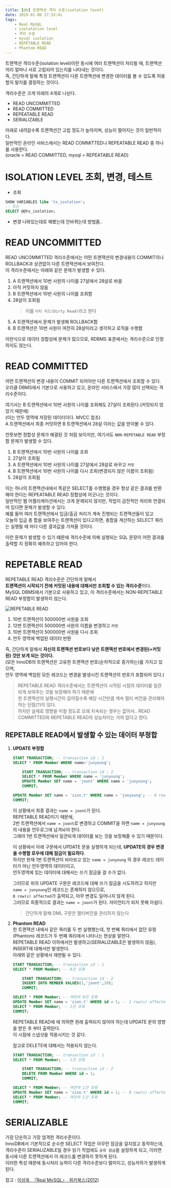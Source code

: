 ```yaml
---
title: [db] 트랜잭션 격리 수준(isolation level)
date: 2019-01-06 17:33:41
tags:
    - Real MySQL
    - isolatation level
    - 격리 수준  
    - mysql isolation
    - REPETABLE READ
    - Phantom READ
---
```


트랜잭션 격리수준(isolation level)이란 동시에 여러 트랜잭션이 처리될 때, 트랜잭션끼리 얼마나 서로 고립되어 있는지를 나타내는 것이다.  
즉, 간단하게 말해 특정 트랜잭션이 다른 트랜잭션에 변경한 데이터를 볼 수 있도록 허용할지 말지를 결정하는 것이다.  

격리수준은 크게 아래의 4개로 나뉜다.  
- READ UNCOMMITTED
- READ COMMITTED
- REPEATABLE READ
- SERIALIZABLE

아래로 내려갈수록 트랜잭션간 고립 정도가 높아지며, 성능이 떨어지는 것이 일반적이다.  
일반적인 온라인 서비스에서는 READ COMMITTED나 REPEATABLE READ 중 하나를 사용한다.  
(oracle = READ COMMITTED, mysql = REPEATABLE READ)  

# ISOLATION LEVEL 조회, 변경, 테스트
- 조회
```sql
SHOW VARIABLES like 'tx_isolation';
-- 또는
SELECT @@tx_isolation;
```

- 변경
나와있는데로 해봤는데 안바뀌는데 방법좀..  

# READ UNCOMMITTED  
READ UNCOMMITTED 격리수준에서는 어떤 트랜잭션의 변경내용이 COMMIT이나 ROLLBACK과 상관없이 다른 트랜잭션에서 보여진다.  
이 격리수준에서는 아래와 같은 문제가 발생할 수 있다.  

1. A 트랜잭션에서 10번 사원의 나이를 27살에서 28살로 바꿈  
2. 아직 커밋하지 않음  
3. B 트랜잭션에서 10번 사원의 나이를 조회함  
4. 28살이 조회됨  
    > 이를 `더티 리드(Dirty Read)`라고 한다  
5. A 트랜잭션에서 문제가 발생해 ROLLBACK함  
6. B 트랜잭션은 10번 사원이 여전히 28살이라고 생각하고 로직을 수행함  

이런식으로 데이터 정합성에 문제가 많으므로, RDBMS 표준에서는 격리수준으로 인정하지도 않는다.  

# READ COMMITTED  
어떤 트랜잭션의 변경 내용이 COMMIT 되어야만 다른 트랜잭션에서 조회할 수 있다.  
오라클 DBMS에서 기본으로 사용하고 있고, 온라인 서비스에서 가장 많이 선택되는 격리수준이다.  

여기서는 B 트랜잭션에서 10번 사원의 나이를 조회해도 27살이 조회된다.(커밋되지 않았기 때문에)  
(이는 언두 영역에 저장된 데이터이다. MVCC 참조)  
A 트랜잭션에서 최종 커밋하면 B 트랜잭션에서 28살 이라는 값을 받아볼 수 있다.  

언뜻보면 정합성 문제가 해결된 것 처럼 보이지만, 여기서도 `NON-REPETABLE READ` 부정합 문제가 발생할 수 있다.  

1. B 트랜잭션에서 10번 사원의 나이를 조회  
2. 27살이 조회됨  
3. A 트랜잭션에서 10번 사원의 나이를 27살에서 28살로 바꾸고 `커밋`  
4. B 트랜잭션에서 10번 사원의 나이를 다시 조회(변경되지 않은 이름이 조회됨)  
5. 28살이 조회됨  

이는 하나의 트랜잭션내에서 똑같은 SELECT를 수행했을 경우 항상 같은 결과를 반환해야 한다는 REPEATABLE READ 정합성에 어긋나는 것이다.  
일반적인 웹 어플리케이션에서는 크게 문제되지 않지만, 작업이 금전적인 처리와 연결되어 있다면 문제가 발생할 수 있다.  
예를 들어 여러 트랜잭션에서 입금/출금 처리가 계속 진행되는 트랜잭션들이 있고  
오늘의 입금 총 합을 보여주는 트랜잭션이 있다고하면, 총합을 계산하는 SELECT 쿼리는 실행될 때 마다 다른 결과값을 가져올 것이다.  

이런 문제가 발생할 수 있기 떄문에 격리수준에 의해 실행되는 SQL 문장이 어떤 결과를 출력할 지 정확히 예측하고 있어야 한다.  

# REPETABLE READ
REPETABLE READ 격리수준은 간단하게 말해서  
**트랜잭션이 시작되기 전에 커밋된 내용에 대해서만 조회할 수 있는 격리수준**이다.  
MySQL DBMS에서 기본으로 사용하고 있고, 이 격리수준에서는 NON-REPETABLE READ 부정합이 발생하지 않는다.  

![REPETABLE READ](https://lh3.googleusercontent.com/aztiVgFOP67hzvVKSVF5DtUlZk6WTl2l0Q8sCa-X_BlKjM_f4DjT411J2BLFbYYIYBrenuLmhro9mUDhd6FXoZ2298ihKp7KXBzHJbIM0R5JqQ6Qqlr1K9A0s-FMi0wI3D7JYPa2ur-0YDIjtBrD_FtPk9qpzqNsS9Qmv1dIZiV4hAKVnOGYziXuD7t0AUku_NsTTN5eliIrn8DRbhj5OyHNGk38txnSa7u0_mJwTNEiWTdt9W36jnEtYXRLE2a9u-ELIyHPqDovAMK6jif1q-M69gxdMOjLVyuyWCeBCvfNY5Z9UUMFMQCtaFnNVchougVdVwtefNYIpEPJuLTJosEuQ0OytK-fPzEeoZwARjDWHYGR8Tu4XGUSjrW7R94JfMEPUwecwqvWE1Qo1tExCj0ctmEa_dIDKKuCTmmHwevbfcEDy6vMIsMHqN_BK3wOO8xdiy9X5o_f1I3HbJc_xL6SHZoGkFV71HiMXyUFjA1i3ecyA9UQrnLhE3Jc2UKBaajkSKAFJue_kWkh8b1oeEQdH5_dPL9sbRSX0UrelfuyLlXuYM_3Y4xs-Kn18niWYa_ulWC5pfLANTgN3twXubzdtemm4prAxpF_fAW9yQlbC9tWr1llrjpRtY4blE16y4ZCB-wuWekrpcyD-P0lwTFPS9LUcPI=w690-h919-no)

1. 10번 트랜잭션이 500000번 사원을 조회 
2. 12번 트랜잭션이 500000번 사원의 이름을 변경하고 `커밋`  
3. 10번 트랜잭션이 500000번 사원을 다시 조회  
4. 언두 영역에 백업된 데이터 반환  

즉, 간단하게 말해서 **자신의 트랜잭션 번호보다 낮은 트랜잭션 번호에서 변경된(+커밋된) 것만 보게 되는 것이다.**  
(모든 InnoDB의 트랜잭션은 고유한 트랜잭션 번호(순차적으로 증가하는)를 가지고 있으며,  
언두 영역에 백업된 모든 레코드는 변경을 발생시킨 트랜잭션의 번호가 포함되어 있다.)  

> REPETABLE READ 격리수준에서는 트랜잭션이 시작된 시점의 데이터를 일관되게 보여주는 것을 보장해야 하기 때문에  
> 한 트랜잭션의 실행시간이 길어질수록 해당 시간만큼 계속 멀티 버전을 관리해야 하는 단점(?)이 있다.  
> 하지만 실제로 영향을 미칠 정도로 오래 지속되는 경우는 없어서.. READ COMMITTED와 REPETABLE READ의 성능차이는 거의 없다고 한다.  

## REPETABLE READ에서 발생할 수 있는 데이터 부정합
1. **UPDATE 부정합**  
    ```sql
    START TRANSACTION; -- transaction id : 1
    SELECT * FROM Member WHERE name='junyoung';

        START TRANSACTION; -- transaction id : 2
        SELECT * FROM Member WHERE name = 'junyoung';
        UPDATE Member SET name = 'joont' WHERE name = 'junyoung';
        COMMIT;

    UPDATE Member SET name = 'zion.t' WHERE name = 'junyoung'; -- 0 row(s) affected
    COMMIT;
    ```

    이 상황에서 최종 결과는 `name = joont`가 된다.  
    REPETABLE READ이기 때문에,  
    2번 트랜잭션에서 `name = joont`로 변경하고 COMMIT을 하면 `name = junyoung`의 내용을 언두로그에 남겨놔야 한다.  
    그래야 1번 트랜잭션에서 일관되게 데이터를 보는 것을 보장해줄 수 있기 때문이다.  

    이 상황에서 아래 구문에서 UPDATE 문을 실행하게 되는데, **UPDATE의 경우 변경을 수행할 로우에 대해 잠금이 필요하다**.  
    하지만 현재 1번 트랜잭션이 바라보고 있는 `name = junyoung` 의 경우 레코드 데이터가 아닌 언두영역의 데이터이고,  
    언두영역에 있는 데이터에 대해서는 쓰기 잠금을 걸 수가 없다.  

    그러므로 위의 UPDATE 구문은 레코드에 대해 쓰기 잠금을 시도하려고 하지만 `name = junyoung`인 레코드는 존재하지 않으므로,  
    `0 row(s) affected`가 출력되고, 아무 변경도 일어나지 않게 된다.  
    그러므로 최종적으로 결과는 `name = joont`가 된다. 자이언티가 되지 못해 아쉽다.   
    > 간단하게 말해 DML 구문은 멀티버전을 관리하지 않는다

2. **Phantom READ**  
    한 트랜잭션 내에서 같은 쿼리를 두 번 실행했는데, 첫 번째 쿼리에서 없던 유령(Phantom) 레코드가 두 번째 쿼리에서 나타나는 현상을 말한다.  
    REPETABLE READ 이하에서만 발생하고(SERIALIZABLE은 발생하지 않음), INSERT에 대해서만 발생한다.  
    아래와 같은 상황에서 재현될 수 있다.  

    ```sql
    START TRANSACTION; -- transaction id : 1 
    SELECT * FROM Member; -- 0건 조회

        START TRANSACTION; -- transaction id : 2
        INSERT INTO MEMBER VALUES(1,'joont',28);
        COMMIT;

    SELECT * FROM Member; -- 여전히 0건 조회 
    UPDATE Member SET name = 'zion.t' WHERE id = 1; -- 1 row(s) affected
    SELECT * FROM Member; -- 1건 조회 
    COMMIT;
    ```

    REPETABLE READ에 에 의하면 원래 출력되지 않아야 하는데 UPDATE 문의 영향을 받은 후 부터 출력된다.  
    이 시점에 스냅샷을 적용시키는 것 같다.  

    참고로 DELETE에 대해서는 적용되지 않는다.  

    ```sql
    START TRANSACTION; -- transaction id : 1 
    SELECT * FROM Member; -- 1건 조회

        START TRANSACTION; -- transaction id : 2
        DELETE FROM Member WHERE id = 1;
        COMMIT;

    SELECT * FROM Member; -- 여전히 1건 조회 
    UPDATE Member SET name = 'zion.t' WHERE id = 1; -- 0 row(s) affected
    SELECT * FROM Member; -- 여전히 1건 조회 
    COMMIT;
    ```

# SERIALIZABLE  
가장 단순하고 가장 엄격한 격리수준이다.  
InnoDB에서 기본적으로 순수한 SELECT 작업은 아무런 잠금을 걸지않고 동작하는데,  
격리수준이 SERIALIZABLE일 경우 읽기 작업에도 `공유 잠금`을 설정하게 되고, 이러면 동시에 다른 트랜잭션에서 이 레코드를 변경하지 못하게 된다.  
이러한 특성 때문에 동시처리 능력이 다른 격리수준보다 떨어지고, 성능저하가 발생하게 된다. 

참고 : [이성욱, 『Real MySQL』, 위키북스(2012)](http://www.kyobobook.co.kr/product/detailViewKor.laf?ejkGb=KOR&mallGb=KOR&barcode=9788992939003&orderClick=LEA&Kc=)


<!-- more -->